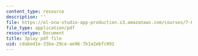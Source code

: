 ```yaml
---
content_type: resource
description: ''
file: https://ol-ocw-studio-app-production.s3.amazonaws.com/courses/7-014-introductory-biology-spring-2005/cdabed1e33ba29ceae967b1a2ebfc991_R3DI6W9iKtU.pdf
file_type: application/pdf
resourcetype: Document
title: 3play pdf file
uid: cdabed1e-33ba-29ce-ae96-7b1a2ebfc991
---
```

